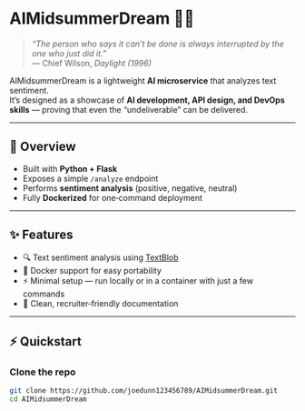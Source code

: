 # AIMidsummerDream 🌙🤖

> *“The person who says it can’t be done is always interrupted by the one who just did it.”*  
> — Chief Wilson, *Daylight (1996)*

AIMidsummerDream is a lightweight **AI microservice** that analyzes text sentiment.  
It’s designed as a showcase of **AI development, API design, and DevOps skills** — proving that even the “undeliverable” can be delivered.

---

## 🚀 Overview
- Built with **Python + Flask**  
- Exposes a simple `/analyze` endpoint  
- Performs **sentiment analysis** (positive, negative, neutral)  
- Fully **Dockerized** for one‑command deployment  

---

## ✨ Features
- 🔍 Text sentiment analysis using [TextBlob](https://textblob.readthedocs.io/en/dev/)  
- 🐳 Docker support for easy portability  
- ⚡ Minimal setup — run locally or in a container with just a few commands  
- 📖 Clean, recruiter‑friendly documentation  

---

## ⚡ Quickstart

### Clone the repo
```bash
git clone https://github.com/joedunn123456789/AIMidsummerDream.git
cd AIMidsummerDream

